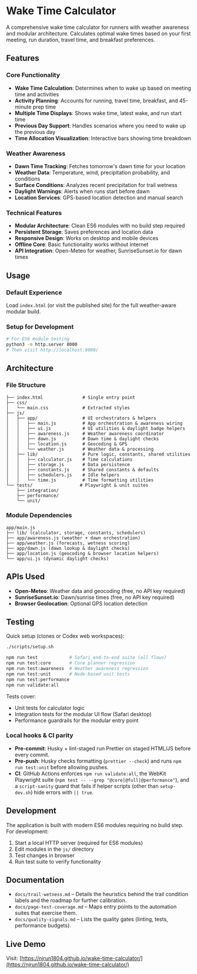 # Wake Time Calculator

A comprehensive wake time calculator for runners with weather awareness and modular architecture. Calculates optimal wake times based on your first meeting, run duration, travel time, and breakfast preferences.

## Features

### Core Functionality
- **Wake Time Calculation**: Determines when to wake up based on meeting time and activities
- **Activity Planning**: Accounts for running, travel time, breakfast, and 45-minute prep time
- **Multiple Time Displays**: Shows wake time, latest wake, and run start time
- **Previous Day Support**: Handles scenarios where you need to wake up the previous day
- **Time Allocation Visualization**: Interactive bars showing time breakdown

### Weather Awareness
- **Dawn Time Tracking**: Fetches tomorrow's dawn time for your location
- **Weather Data**: Temperature, wind, precipitation probability, and conditions
- **Surface Conditions**: Analyzes recent precipitation for trail wetness
- **Daylight Warnings**: Alerts when runs start before dawn
- **Location Services**: GPS-based location detection and manual search

### Technical Features
- **Modular Architecture**: Clean ES6 modules with no build step required
- **Persistent Storage**: Saves preferences and location data
- **Responsive Design**: Works on desktop and mobile devices
- **Offline Core**: Basic functionality works without internet
- **API Integration**: Open-Meteo for weather, SunriseSunset.io for dawn times

## Usage

### Default Experience
Load `index.html` (or visit the published site) for the full weather-aware modular build.

### Setup for Development
```bash
# For ES6 module testing
python3 -m http.server 8000
# Then visit http://localhost:8000/
```

## Architecture

### File Structure
```
├── index.html               # Single entry point
├── css/
│   └── main.css             # Extracted styles
├── js/
│   ├── app/                 # UI orchestrators & helpers
│   │   ├── main.js          # App orchestration & awareness wiring
│   │   ├── ui.js            # UI utilities & daylight badge helpers
│   │   ├── awareness.js     # Weather awareness coordinator
│   │   ├── dawn.js          # Dawn time & daylight checks
│   │   ├── location.js      # Geocoding & GPS
│   │   └── weather.js       # Weather data & processing
│   ├── lib/                 # Pure logic, constants, shared utilities
│   │   ├── calculator.js    # Time calculations
│   │   ├── storage.js       # Data persistence
│   │   ├── constants.js     # Shared constants & defaults
│   │   ├── schedulers.js    # Idle helpers
│   │   └── time.js          # Time formatting utilities
└── tests/                  # Playwright & unit suites
    ├── integration/
    ├── performance/
    └── unit/
```

### Module Dependencies
```
app/main.js
├── lib/ (calculator, storage, constants, schedulers)
├── app/awareness.js (weather + dawn orchestration)
├── app/weather.js (forecasts, wetness scoring)
├── app/dawn.js (dawn lookup & daylight checks)
├── app/location.js (geocoding & browser location helpers)
└── app/ui.js (dynamic daylight checks)
```

## APIs Used

- **Open-Meteo**: Weather data and geocoding (free, no API key required)
- **SunriseSunset.io**: Dawn/sunrise times (free, no API key required)
- **Browser Geolocation**: Optional GPS location detection

## Testing

Quick setup (clones or Codex web workspaces):

```bash
./scripts/setup.sh
```

```bash
npm run test            # Safari end-to-end suite (all flows)
npm run test:core       # Core planner regression
npm run test:awareness  # Weather awareness regression
npm run test:unit       # Node-based unit tests
npm run test:performance
npm run validate:all
```

Tests cover:
- Unit tests for calculator logic
- Integration tests for the modular UI flow (Safari desktop)
- Performance guardrails for the modular entry point

### Local hooks & CI parity

- **Pre-commit**: Husky + lint-staged run Prettier on staged HTML/JS before every commit.
- **Pre-push**: Husky checks formatting (`prettier --check`) and runs `npm run test:unit` before allowing pushes.
- **CI**: GitHub Actions enforces `npm run validate:all`, the WebKit Playwright suite (`npm test -- --grep "@core|@full|@performance"`), and a `script-sanity` guard that fails if helper scripts (other than `setup-dev.sh`) hide errors with `|| true`.

## Development

The application is built with modern ES6 modules requiring no build step. For development:

1. Start a local HTTP server (required for ES6 modules)
2. Edit modules in the `js/` directory
3. Test changes in browser
4. Run test suite to verify functionality

## Documentation

- `docs/trail-wetness.md` – Details the heuristics behind the trail condition labels and the roadmap for further calibration.
- `docs/page-test-coverage.md` – Maps entry points to the automation suites that exercise them.
- `docs/quality-signals.md` – Lists the quality gates (linting, tests, performance budgets).

## Live Demo

Visit: [https://njrun1804.github.io/wake-time-calculator/](https://njrun1804.github.io/wake-time-calculator/)
